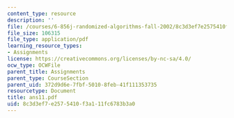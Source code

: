 ```yaml
---
content_type: resource
description: ''
file: /courses/6-856j-randomized-algorithms-fall-2002/8c3d3ef7e2575410f3a111fc6783b3a0_ans11.pdf
file_size: 106315
file_type: application/pdf
learning_resource_types:
- Assignments
license: https://creativecommons.org/licenses/by-nc-sa/4.0/
ocw_type: OCWFile
parent_title: Assignments
parent_type: CourseSection
parent_uid: 372d9d6e-7fbf-5010-8feb-41f111353735
resourcetype: Document
title: ans11.pdf
uid: 8c3d3ef7-e257-5410-f3a1-11fc6783b3a0
---
```

